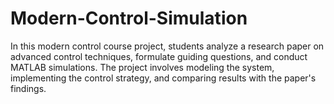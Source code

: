 # Modern-Control-Simulation
In this modern control course project, students analyze a research paper on advanced control techniques, formulate guiding questions, and conduct MATLAB simulations. The project involves modeling the system, implementing the control strategy, and comparing results with the paper's findings.
